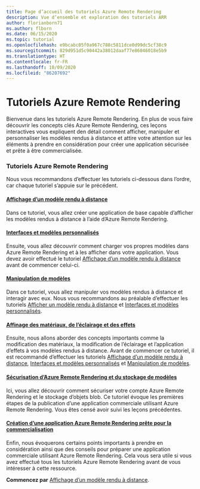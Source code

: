 ```yaml
---
title: Page d’accueil des tutoriels Azure Remote Rendering
description: Vue d’ensemble et exploration des tutoriels ARR
author: florianborn71
ms.author: flborn
ms.date: 06/15/2020
ms.topic: tutorial
ms.openlocfilehash: e9bcabc05f0a967c788c5811dce0d99dc5cf38c9
ms.sourcegitcommit: 829d951d5c90442a38012daaf77e86046018e5b9
ms.translationtype: HT
ms.contentlocale: fr-FR
ms.lasthandoff: 10/09/2020
ms.locfileid: "86207692"
---
```

# <a name="azure-remote-rendering-tutorials"></a>Tutoriels Azure Remote Rendering

Bienvenue dans les tutoriels Azure Remote Rendering. En plus de vous faire découvrir les concepts clés Azure Remote Rendering, ces leçons interactives vous expliquent den détail comment afficher, manipuler et personnaliser les modèles rendus à distance et attire votre attention sur les éléments à prendre en considération pour créer une application sécurisée et prête à être commercialisée.

### <a name="azure-remote-rendering-tutorials"></a>Tutoriels Azure Remote Rendering

Nous vous recommandons d’effectuer les tutoriels ci-dessous dans l’ordre, car chaque tutoriel s’appuie sur le précédent.

#### <a name="viewing-a-remotely-rendered-model"></a>[Affichage d’un modèle rendu à distance](view-remote-models/view-remote-models.md)

Dans ce tutoriel, vous allez créer une application de base capable d’afficher les modèles rendus à distance à l’aide d’Azure Remote Rendering.

#### <a name="interfaces-and-custom-models"></a>[Interfaces et modèles personnalisés](custom-models/custom-models.md)

Ensuite, vous allez découvrir comment charger vos propres modèles dans Azure Remote Rendering et à les afficher dans votre application. Vous devez avoir effectué le tutoriel [Affichage d’un modèle rendu à distance](view-remote-models/view-remote-models.md) avant de commencer celui-ci.

#### <a name="manipulating-models"></a>[Manipulation de modèles](manipulate-models/manipulate-models.md)

Dans ce tutoriel, vous allez manipuler vos modèles rendus à distance et interagir avec eux. Nous vous recommandons au préalable d’effectuer les tutoriels [Afficher un modèle rendu à distance](view-remote-models/view-remote-models.md) et [Interfaces et modèles personnalisés](custom-models/custom-models.md).

#### <a name="refining-materials-lighting-and-effects"></a>[Affinage des matériaux, de l’éclairage et des effets](materials-lighting-effects/materials-lighting-effects.md)

Ensuite, nous allons aborder des concepts importants comme la modification des matériaux, la modification de l’éclairage et l’application d’effets à vos modèles rendus à distance. Avant de commencer ce tutoriel, il est recommandé d’effectuer les tutoriels [Affichage d’un modèle rendu à distance](view-remote-models/view-remote-models.md), [Interfaces et modèles personnalisés](custom-models/custom-models.md) et [Manipulation de modèles](manipulate-models/manipulate-models.md).

#### <a name="securing-azure-remote-rendering-and-model-storage"></a>[Sécurisation d’Azure Remote Rendering et du stockage de modèles](security/security.md)

Ici, vous allez découvrir comment sécuriser votre compte Azure Remote Rendering et le stockage d’objets blob. Ce tutoriel évoque les premières étapes de la publication d’une application commerciale utilisant Azure Remote Rendering. Vous êtes censé avoir suivi les leçons précédentes.


#### <a name="creating-a-commercial-ready-azure-remote-rendering-application"></a>[Création d’une application Azure Remote Rendering prête pour la commercialisation](commercial-ready/commercial-ready.md)

Enfin, nous évoquerons certains points importants à prendre en considération ainsi que des conseils pour préparer une application commerciale utilisant Azure Remote Rendering. Cela vous sera utile si vous avez effectué tous les tutoriels Azure Remote Rendering avant de vous intéresser à cette ressource.

**Commencez par**  [Affichage d’un modèle rendu à distance](view-remote-models/view-remote-models.md).